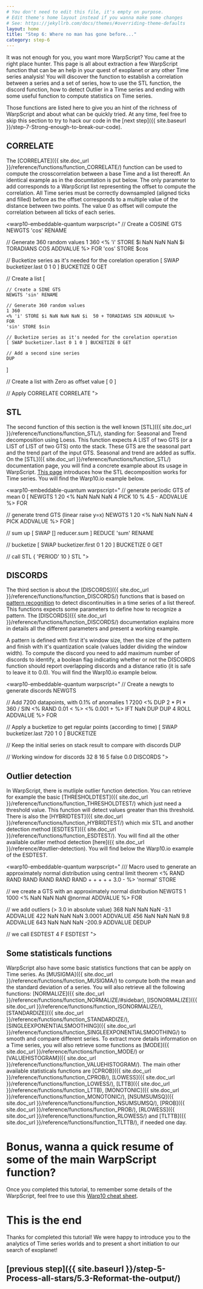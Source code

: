 ```yaml
---
# You don't need to edit this file, it's empty on purpose.
# Edit theme's home layout instead if you wanna make some changes
# See: https://jekyllrb.com/docs/themes/#overriding-theme-defaults
layout: home
title: "Step 6: Where no man has gone before..."
category: step-6
---
```



It was not enough for you, you want more WarpScript? You came at the right place hunter. This page is all about extraction a few WarpScript function that can be an help in your quest of exoplanet or any other Time series analysis! You will discover the function to establish a correlation between a series and a set of series, how to use the STL function, the discord function, how to detect Outlier in a Time series and ending with some useful function to compute statistics on Time series. 

Those functions are listed here to give you an hint of the richness of WarpScript and about what can be quickly tried. At any time, feel free to skip this section to try to hack our code in the [next step]({{ site.baseurl }}/step-7-Strong-enough-to-break-our-code).

## CORRELATE

The [CORRELATE]({{ site.doc_url }}/reference/functions/function_CORRELATE/) function can be used to compute the crosscorrelation between a base Time and a list thereoff. An identical example as in the documtation is put below. The only parameter to add corresponds to a WarpScript list representing the offset to compute the correlation. All Time series must be correctly downsampled (aligned ticks and filled) before as the offset corresponds to a multiple value of the distance between two points. The value 0 as offset will compute the correlation between all ticks of each series.

<warp10-embeddable-quantum warpscript="
// Create a COSINE GTS
NEWGTS 'cos' RENAME

// Generate 360 random values
1 360
<% 'i' STORE $i NaN NaN NaN $i TORADIANS COS ADDVALUE %>
FOR
'cos' STORE $cos

// Bucketize series as it's needed for the corelation operation
[ SWAP bucketizer.last 0 1 0 ] BUCKETIZE 0 GET

// Create a list
[

    // Create a SINE GTS
    NEWGTS 'sin' RENAME
    
    // Generate 360 random values
    1 360
    <% 'i' STORE $i NaN NaN NaN $i  50 + TORADIANS SIN ADDVALUE %>
    FOR
    'sin' STORE $sin
    
    // Bucketize series as it's needed for the corelation operation
    [ SWAP bucketizer.last 0 1 0 ] BUCKETIZE 0 GET

	// Add a second sine series
	DUP
]

// Create a list with Zero as offset value 
[ 0 ]

// Apply CORRELATE
CORRELATE
">
</warp10-embeddable-quantum>

## STL

The second function of this section is the well known [STL]({{ site.doc_url }}/reference/functions/function_STL/), standing for: Seasonal and Trend decomposition using Loess. This function expects A LIST of two GTS (or a LIST of LIST of two GTS) onto the stack. These GTS are the seasonal part and the trend part of the input GTS. Seasonal and trend are added as suffix. On the [STL]({{ site.doc_url }}/reference/functions/function_STL/) documentation page, you will find a concrete example about its usage in WarpScript. [This page](https://www.otexts.org/fpp/6/5) introduces how the STL decomposition works for Time series. You will find the Warp10.io example below.

<warp10-embeddable-quantum warpscript="
// generate periodic GTS of mean 0
[ NEWGTS 1 20 <% NaN NaN NaN 4 PICK 10 % 4.5 - ADDVALUE %> FOR

// generate trend GTS (linear raise y=x)
NEWGTS 1 20 <% NaN NaN NaN 4 PICK ADDVALUE %> FOR ]

// sum up
[ SWAP [] reducer.sum ] REDUCE 'sum' RENAME

// bucketize
[ SWAP bucketizer.first 0 1 20 ] BUCKETIZE 0 GET

// call STL
{ 'PERIOD' 10 } STL
">
</warp10-embeddable-quantum>

## DISCORDS

The third section is about the [DISCORDS]({{ site.doc_url }}/reference/functions/function_DISCORDS/) functions that is based on [pattern recognition](https://en.wikipedia.org/wiki/Pattern_recognition) to detect discontinuities in a time series of a list thereof. This functions expects some parameters to define how to recognize a pattern. The [DISCORDS]({{ site.doc_url }}/reference/functions/function_DISCORDS/) documentation explains more in details all the different parameters and present a working example. 

A pattern is defined with first it's window size, then the size of the pattern and finish with it's quantization scale (values ladder dividing the window width). To compute the discord you need to add maximum number of discords to identify, a boolean flag indicating whether or not the DISCORDS function should report overlapping discords and a distance ratio (it is safe to leave it to 0.0). You will find the Warp10.io example below.

<warp10-embeddable-quantum warpscript="
// Create a newgts to generate discords
NEWGTS

// Add 7200 datapoints, with 0.1% of anomalies
1 7200
<% 
	DUP 2 * PI * 360 / SIN <% RAND 0.01 < %> <% 0.001 + %> IFT NaN DUP DUP 4 ROLL ADDVALUE 
%> 
FOR

// Apply a bucketize to get regular points (according to time)
[ SWAP bucketizer.last 720 1 0 ] BUCKETIZE

// Keep the initial series on stack result to compare with discords
DUP

// Working window for discords
32 8 16 5 false 0.0 DISCORDS
">
</warp10-embeddable-quantum>

## Outlier detection

In WarpScript, there is mutliple outlier function detection. You can retrieve for example the basic [THRESHOLDTEST]({{ site.doc_url }}/reference/functions/function_THRESHOLDTEST/) which just need a threshold value. This function will detect values greater than this threshold. There is also the [HYBRIDTEST]({{ site.doc_url }}/reference/functions/function_HYBRIDTEST/) which mix STL and another detection method [ESDTEST]({{ site.doc_url }}/reference/functions/function_ESDTEST/). You will find all the other available outlier method detection [here]({{ site.doc_url }}/reference/#outlier-detection). You will find below the Warp10.io example of the ESDTEST.

<warp10-embeddable-quantum warpscript="
/// Macro used to generate an approximately normal distribution using central limit theorem
<% RAND RAND RAND RAND RAND RAND + + + + + 3.0 - %> 'normal' STORE

// we create a GTS with an approximately normal distribution
NEWGTS 1 1000 <% NaN NaN NaN @normal ADDVALUE %> FOR

// we add outliers (> 3.0 in absolute value)
368 NaN NaN NaN -3.1 ADDVALUE
422 NaN NaN NaN 3.0001 ADDVALUE
456 NaN NaN NaN 9.8 ADDVALUE
643 NaN NaN NaN -200.9 ADDVALUE
DEDUP

// we call ESDTEST
4 F ESDTEST
">
</warp10-embeddable-quantum>

## Some statisticals functions

WarpScript also have some basic statistics functions that can be apply on Time series. As [MUSIGMA]({{ site.doc_url }}/reference/functions/function_MUSIGMA/) to compute both the mean and the standard deviation of a series. You will also retrieve all the following functions: [NORMALIZE]({{ site.doc_url }}/reference/functions/function_NORMALIZE/#sidebar), [ISONORMALIZE]({{ site.doc_url }}/reference/functions/function_ISONORMALIZE/), [STANDARDIZE]({{ site.doc_url }}/reference/functions/function_STANDARDIZE/), [SINGLEEXPONENTIALSMOOTHING]({{ site.doc_url }}/reference/functions/function_SINGLEEXPONENTIALSMOOTHING/) to smooth and compare different series. To extract more details information on a Time series, you will also retrieve some functions as [MODE]({{ site.doc_url }}/reference/functions/function_MODE/) or [VALUEHISTOGRAM]({{ site.doc_url }}/reference/functions/function_VALUEHISTOGRAM/). The main other available statisticals functions are [CPROB]({{ site.doc_url }}/reference/functions/function_CPROB/), [LOWESS]({{ site.doc_url }}/reference/functions/function_LOWESS/), [LTTB]({{ site.doc_url }}/reference/functions/function_LTTB), [MONOTONIC]({{ site.doc_url }}/reference/functions/function_MONOTONIC/), [NSUMSUMSQ]({{ site.doc_url }}/reference/functions/function_NSUMSUMSQ/), [PROB]({{ site.doc_url }}/reference/functions/function_PROB/), [RLOWESS]({{ site.doc_url }}/reference/functions/function_RLOWESS/) and [TLTTB]({{ site.doc_url }}/reference/functions/function_TLTTB/), if needed one day.

# Bonus, wanna a quick resume of some of the main WarpScript function?

Once you completed this tutorial, to remember some details of the WarpScript, feel free to use this [Warp10 cheat sheet](https://groupe-sii.github.io/cheat-sheets/warp10/index.html).

# This is the end

Thanks for completed this tutorial! We were happy to introduce you to the analytics of Time series worlds and to present a short initiation to our search of exoplanet! 

## [previous step]({{ site.baseurl }}/step-5-Process-all-stars/5.3-Reformat-the-output/)